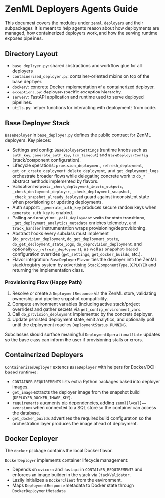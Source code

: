# ZenML Deployers Agents Guide

This document covers the modules under `zenml.deployers` and their subpackages. It is meant to help agents reason about how deployments are managed, how containerized deployers work, and how the serving runtime exposes pipelines.

## Directory Layout
- `base_deployer.py`: shared abstractions and workflow glue for all deployers.
- `containerized_deployer.py`: container-oriented mixins on top of the base deployer.
- `docker/`: concrete Docker implementation of a containerized deployer.
- `exceptions.py`: deployer-specific exception hierarchy.
- `server/`: FastAPI application and runtime used to serve deployed pipelines.
- `utils.py`: helper functions for interacting with deployments from code.

## Base Deployer Stack
`BaseDeployer` in `base_deployer.py` defines the public contract for ZenML deployers. Key pieces:
- Settings and config: `BaseDeployerSettings` (runtime knobs such as `auth_key`, `generate_auth_key`, `lcm_timeout`) and `BaseDeployerConfig` (stack/component configuration).
- Lifecycle operations: `provision_deployment`, `refresh_deployment`, `get_or_create_deployment`, `delete_deployment`, and `get_deployment_logs` orchestrate broader flows while delegating concrete work to `do_*` abstract methods implemented by flavors.
- Validation helpers: `_check_deployment_inputs_outputs`, `_check_deployment_deployer`, `_check_deployment_snapshot`, `_check_snapshot_already_deployed` guard against inconsistent state when provisioning or updating deployments.
- Auth support: `_generate_auth_key` produces secure random keys when `generate_auth_key` is enabled.
- Polling and analytics: `_poll_deployment` waits for state transitions, `_get_deployment_analytics_metadata` enriches telemetry, and `track_handler` instrumentation wraps provisioning/deprovisioning.
- Abstract hooks every subclass must implement (`do_provision_deployment`, `do_get_deployment_state`, `do_get_deployment_state_logs`, `do_deprovision_deployment`, and optionally `do_refresh_deployment`), as well as snapshot-based configuration overrides (`get_settings`, `get_docker_builds`, etc.).
- Flavor integration: `BaseDeployerFlavor` ties the deployer into the ZenML stack/registry system by advertising `StackComponentType.DEPLOYER` and returning the implementation class.

### Provisioning Flow (Happy Path)
1. Resolve or create a `DeploymentResponse` via the ZenML store, validating ownership and pipeline snapshot compatibility.
2. Compute environment variables (including active stack/project overrides) and gather secrets via `get_config_environment_vars`.
3. Call `do_provision_deployment` implemented by the concrete deployer.
4. Update persisted deployment state, emit analytics, and optionally poll until the deployment reaches `DeploymentStatus.RUNNING`.

Subclasses should surface meaningful `DeploymentOperationalState` updates so the base class can inform the user if provisioning stalls or errors.

## Containerized Deployers
`ContainerizedDeployer` extends `BaseDeployer` with helpers for Docker/OCI-based runtimes:
- `CONTAINER_REQUIREMENTS` lists extra Python packages baked into deployer images.
- `get_image` extracts the deployer image from the snapshot build (`DEPLOYER_DOCKER_IMAGE_KEY`).
- `requirements` augments pip dependencies, adding `zenml[local]==<version>` when connected to a SQL store so the container can access the database.
- `get_docker_builds` advertises the required build configuration so the orchestration layer produces the image ahead of deployment.

## Docker Deployer
The `docker` package contains the local Docker flavor.

`DockerDeployer` implements container lifecycle management:
- Depends on `uvicorn` and `fastapi` in `CONTAINER_REQUIREMENTS` and enforces an image builder in the stack via `StackValidator`.
- Lazily initializes a `DockerClient` from the environment.
- Maps `DeploymentResponse` metadata to Docker state through
  `DockerDeploymentMetadata`.
